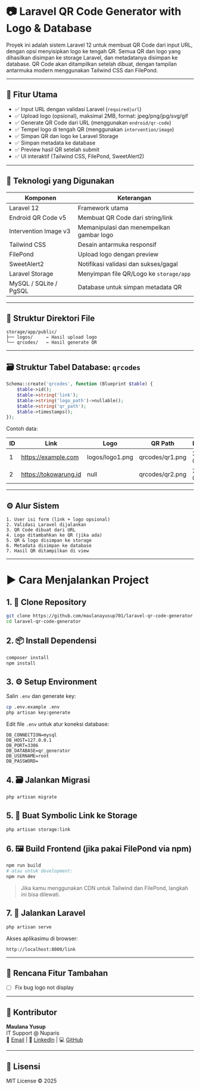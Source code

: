 # 📷 Laravel QR Code Generator with Logo & Database

Proyek ini adalah sistem Laravel 12 untuk membuat QR Code dari input URL, dengan opsi menyisipkan logo ke tengah QR. Semua QR dan logo yang dihasilkan disimpan ke storage Laravel, dan metadatanya disimpan ke database. QR Code akan ditampilkan setelah dibuat, dengan tampilan antarmuka modern menggunakan Tailwind CSS dan FilePond.

---

## 🚀 Fitur Utama

-   ✅ Input URL dengan validasi Laravel (`required|url`)
-   ✅ Upload logo (opsional), maksimal 2MB, format: jpeg/png/jpg/svg/gif
-   ✅ Generate QR Code dari URL (menggunakan `endroid/qr-code`)
-   ✅ Tempel logo di tengah QR (menggunakan `intervention/image`)
-   ✅ Simpan QR dan logo ke Laravel Storage
-   ✅ Simpan metadata ke database
-   ✅ Preview hasil QR setelah submit
-   ✅ UI interaktif (Tailwind CSS, FilePond, SweetAlert2)

---

## 🧱 Teknologi yang Digunakan

| Komponen               | Keterangan                               |
| ---------------------- | ---------------------------------------- |
| Laravel 12             | Framework utama                          |
| Endroid QR Code v5     | Membuat QR Code dari string/link         |
| Intervention Image v3  | Memanipulasi dan menempelkan gambar logo |
| Tailwind CSS           | Desain antarmuka responsif               |
| FilePond               | Upload logo dengan preview               |
| SweetAlert2            | Notifikasi validasi dan sukses/gagal     |
| Laravel Storage        | Menyimpan file QR/Logo ke `storage/app`  |
| MySQL / SQLite / PgSQL | Database untuk simpan metadata QR        |

---

## 📁 Struktur Direktori File

```
storage/app/public/
├── logos/     ← Hasil upload logo
└── qrcodes/   ← Hasil generate QR
```

---

## 🗃️ Struktur Tabel Database: `qrcodes`

```php
Schema::create('qrcodes', function (Blueprint $table) {
    $table->id();
    $table->string('link');
    $table->string('logo_path')->nullable();
    $table->string('qr_path');
    $table->timestamps();
});
```

Contoh data:

| ID  | Link                  | Logo            | QR Path         | Dibuat     |
| --- | --------------------- | --------------- | --------------- | ---------- |
| 1   | https://example.com   | logos/logo1.png | qrcodes/qr1.png | 2025-07-09 |
| 2   | https://tokowarung.id | null            | qrcodes/qr2.png | 2025-07-09 |

---

## ⚙️ Alur Sistem

```
1. User isi form (link + logo opsional)
2. Validasi Laravel dijalankan
3. QR Code dibuat dari URL
4. Logo ditambahkan ke QR (jika ada)
5. QR & logo disimpan ke storage
6. Metadata disimpan ke database
7. Hasil QR ditampilkan di view
```

---

# ▶️ Cara Menjalankan Project

## 1. 🔁 Clone Repository

```bash
git clone https://github.com/maulanayusup701/laravel-qr-code-generator.git
cd laravel-qr-code-generator
```

## 2. 📦 Install Dependensi

```bash
composer install
npm install
```

## 3. ⚙️ Setup Environment

Salin `.env` dan generate key:

```bash
cp .env.example .env
php artisan key:generate
```

Edit file `.env` untuk atur koneksi database:

```
DB_CONNECTION=mysql
DB_HOST=127.0.0.1
DB_PORT=3306
DB_DATABASE=qr_generator
DB_USERNAME=root
DB_PASSWORD=
```

## 4. 🗃️ Jalankan Migrasi

```bash
php artisan migrate
```

## 5. 🔗 Buat Symbolic Link ke Storage

```bash
php artisan storage:link
```

## 6. 🖼️ Build Frontend (jika pakai FilePond via npm)

```bash
npm run build
# atau untuk development:
npm run dev
```

> Jika kamu menggunakan CDN untuk Tailwind dan FilePond, langkah ini bisa dilewati.

## 7. 🚀 Jalankan Laravel

```bash
php artisan serve
```

Akses aplikasimu di browser:

```
http://localhost:8000/link
```

---

## 📌 Rencana Fitur Tambahan

-   [ ] Fix bug logo not display

---

## 👤 Kontributor

**Maulana Yusup**  
IT Support @ Nuparis  
📧 [Email](mailto:maulana.yusup8989@gmail.com.com) | 💼 [LinkedIn](https://linkedin.com) | 💻 [GitHub](https://github.com/maulanayusup701)

---

## 📄 Lisensi

MIT License © 2025
